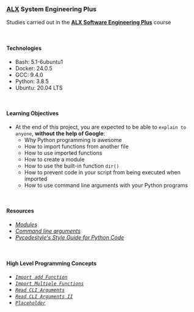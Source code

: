 ### [ALX](https://www.alxafrica.com/) System Engineering Plus

Studies carried out in the **[ALX Software Engineering Plus](https://www.alxafrica.com/software-engineering-plus/)** course

<br />

#### Technologies

* Bash:     5.1-6ubuntu1
* Docker:   24.0.5
* GCC:      9.4.0
* Python:   3.8.5
* Ubuntu:   20.04 LTS

<br />

#### Learning Objectives

* At the end of this project, you are expected to be able to `explain to anyone`, **without the help of Google**:
    * Why Python programming is awesome
    * How to import functions from another file
    * How to use imported functions
    * How to create a module
    * How to use the built-in function `dir()`
    * How to prevent code in your script from being executed when imported
    * How to use command line arguments with your Python programs

<br />

#### Resources

* _[Modules](https://docs.python.org/3/tutorial/modules.html)_
* _[Command line arguments](https://docs.python.org/3/tutorial/stdlib.html#command-line-arguments)_
* _[Pycodestyle's Style Guide for Python Code](https://pypi.org/project/pycodestyle/)_

<br />

#### High Level Programming Concepts


* _[`Import add Function`](0-add.py)_
* _[`Import Multiple Functions`](1-calculation.py)_
* _[`Read CLI Arguments`](2-args.py)_
* _[`Read CLI Arguments II`](3-infinite_add.py)_
* _[`Placeholder`](4-hidden_discovery.py)_

<br />
